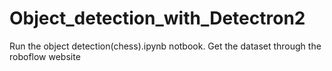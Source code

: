 # Object_detection_with_Detectron2

Run the object detection(chess).ipynb notbook.
Get the dataset through the roboflow website
